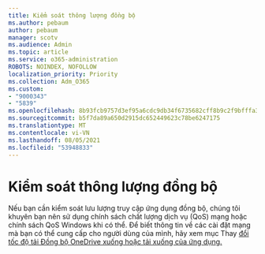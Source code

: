 ```yaml
---
title: Kiểm soát thông lượng đồng bộ
ms.author: pebaum
author: pebaum
manager: scotv
ms.audience: Admin
ms.topic: article
ms.service: o365-administration
ROBOTS: NOINDEX, NOFOLLOW
localization_priority: Priority
ms.collection: Adm_O365
ms.custom:
- "9000343"
- "5839"
ms.openlocfilehash: 8b93fcb9757d3ef95a6cdc9db34f6735682cff8b9c2f9bfffa38a547326b69e7
ms.sourcegitcommit: b5f7da89a650d2915dc652449623c78be6247175
ms.translationtype: MT
ms.contentlocale: vi-VN
ms.lasthandoff: 08/05/2021
ms.locfileid: "53948833"
---
```

# <a name="control-sync-throughput"></a>Kiểm soát thông lượng đồng bộ

Nếu bạn cần kiểm soát lưu lượng truy cập ứng dụng đồng bộ, chúng tôi khuyên bạn nên sử dụng chính sách chất lượng dịch vụ (QoS) mạng hoặc chính sách QoS Windows khi có thể. Để biết thông tin về các cài đặt mạng mà bạn có thể cung cấp cho người dùng của mình, hãy xem mục Thay [đổi tốc độ tải Đồng bộ OneDrive xuống hoặc tải xuống của ứng dụng.](https://support.office.com/article/71cc69da-2371-4981-8cc8-b4558bdda56e)